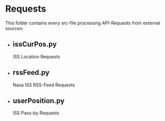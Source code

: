 # Requests
This folder contains every src-file processing API-Requests from external sources:

* ## issCurPos.py
    ISS Location Requests
* ## rssFeed.py
    Nasa ISS RSS-Feed Requests
* ## userPosition.py
    ISS Pass-by Requests

